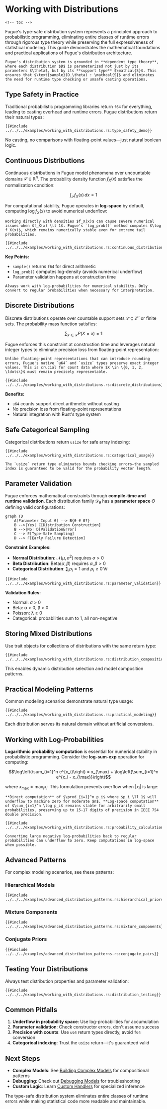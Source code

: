 # Working with Distributions

```admonish info title="Contents"
<!-- toc -->
```

Fugue's type-safe distribution system represents a principled approach to probabilistic programming, eliminating entire classes of runtime errors through rigorous type theory while preserving the full expressiveness of statistical modeling. This guide demonstrates the mathematical foundations and practical applications of Fugue's distribution architecture.

```admonish info title="Type Theory Foundation"
Fugue's distribution system is grounded in **dependent type theory**, where each distribution $D$ is parameterized not just by its parameters $\theta$, but by its **support type** $\mathcal{S}$. This ensures that $\text{sample}(D_\theta) : \mathcal{S}$ and eliminates the need for runtime type checking or unsafe casting operations.
```

## Type Safety in Practice

Traditional probabilistic programming libraries return `f64` for everything, leading to casting overhead and runtime errors. Fugue distributions return their natural types:

```rust,ignore
{{#include ../../../examples/working_with_distributions.rs:type_safety_demo}}
```

No casting, no comparisons with floating-point values—just natural boolean logic.

## Continuous Distributions

Continuous distributions in Fugue model phenomena over uncountable domains $\mathcal{S} \subseteq \mathbb{R}^n$. The probability density function $f_X(x)$ satisfies the normalization condition:

$$\int_{\mathcal{S}} f_X(x) \, dx = 1$$

For computational stability, Fugue operates in **log-space** by default, computing $\log f_X(x)$ to avoid numerical underflow:

```admonish important title="Log-Space Computation"
Working directly with densities $f_X(x)$ can cause severe numerical issues when $f_X(x) \ll 1$. Fugue's `log_prob()` method computes $\log f_X(x)$, which remains numerically stable even for extreme tail probabilities.
```

```rust,ignore
{{#include ../../../examples/working_with_distributions.rs:continuous_distributions}}
```

**Key Points:**

- `sample()` returns `f64` for direct arithmetic
- `log_prob()` computes log-density (avoids numerical underflow)
- Parameter validation happens at construction time

```admonish tip
Always work with log-probabilities for numerical stability. Only convert to regular probabilities when necessary for interpretation.
```

## Discrete Distributions

Discrete distributions operate over countable support sets $\mathcal{S} \subseteq \mathbb{Z}^n$ or finite sets. The probability mass function satisfies:

$$\sum_{x \in \mathcal{S}} P(X = x) = 1$$

Fugue enforces this constraint at construction time and leverages natural integer types to eliminate precision loss from floating-point representation:

```admonish note title="Integer Precision Preservation"
Unlike floating-point representations that can introduce rounding errors, Fugue's native `u64` and `usize` types preserve exact integer values. This is crucial for count data where $X \in \{0, 1, 2, \ldots\}$ must remain precisely representable.
```

```rust,ignore
{{#include ../../../examples/working_with_distributions.rs:discrete_distributions}}
```

**Benefits:**

- `u64` counts support direct arithmetic without casting
- No precision loss from floating-point representations
- Natural integration with Rust's type system

## Safe Categorical Sampling

Categorical distributions return `usize` for safe array indexing:

```rust,ignore
{{#include ../../../examples/working_with_distributions.rs:categorical_usage}}
```

```admonish note
The `usize` return type eliminates bounds checking errors—the sampled index is guaranteed to be valid for the probability vector length.
```

## Parameter Validation

Fugue enforces mathematical constraints through **compile-time and runtime validation**. Each distribution family $\mathcal{D}_\theta$ has a **parameter space** $\Theta$ defining valid configurations:

```mermaid
graph TD
    A[Parameter Input θ] --> B{θ ∈ Θ?}
    B -->|Yes| C[Distribution Construction]
    B -->|No| D[ValidationError]
    C --> E[Type-Safe Sampling]
    D --> F[Early Failure Detection]
```

**Constraint Examples:**

- **Normal Distribution**: $\mathcal{N}(\mu, \sigma^2)$ requires $\sigma > 0$
- **Beta Distribution**: $\text{Beta}(\alpha, \beta)$ requires $\alpha, \beta > 0$
- **Categorical Distribution**: $\sum_i p_i = 1$ and $p_i \geq 0 \, \forall i$

```rust,ignore
{{#include ../../../examples/working_with_distributions.rs:parameter_validation}}
```

**Validation Rules:**

- Normal: σ > 0
- Beta: α > 0, β > 0  
- Poisson: λ ≥ 0
- Categorical: probabilities sum to 1, all non-negative

## Storing Mixed Distributions

Use trait objects for collections of distributions with the same return type:

```rust,ignore
{{#include ../../../examples/working_with_distributions.rs:distribution_composition}}
```

This enables dynamic distribution selection and model composition patterns.

## Practical Modeling Patterns

Common modeling scenarios demonstrate natural type usage:

```rust,ignore
{{#include ../../../examples/working_with_distributions.rs:practical_modeling}}
```

Each distribution serves its natural domain without artificial conversions.

## Working with Log-Probabilities

**Logarithmic probability computation** is essential for numerical stability in probabilistic programming. Consider the **log-sum-exp** operation for computing:

$$\log\left(\sum_{i=1}^n e^{x_i}\right) = x_{\max} + \log\left(\sum_{i=1}^n e^{x_i - x_{\max}}\right)$$

where $x_{\max} = \max_i x_i$. This formulation prevents overflow when $|x_i|$ is large:

```admonish warning title="Numerical Stability Theorem"
**Direct computation** of $\prod_{i=1}^n p_i$ where $p_i \ll 1$ will underflow to machine zero for moderate $n$. **Log-space computation** of $\sum_{i=1}^n \log p_i$ remains stable for arbitrarily small probabilities, preserving up to 15-17 digits of precision in IEEE 754 double precision.
```

```rust,ignore
{{#include ../../../examples/working_with_distributions.rs:probability_calculations}}
```

```admonish warning
Converting large negative log-probabilities back to regular probabilities can underflow to zero. Keep computations in log-space when possible.
```

## Advanced Patterns

For complex modeling scenarios, see these patterns:

### Hierarchical Models

```rust,ignore
{{#include ../../../examples/advanced_distribution_patterns.rs:hierarchical_priors}}
```

### Mixture Components

```rust,ignore
{{#include ../../../examples/advanced_distribution_patterns.rs:mixture_components}}
```

### Conjugate Priors

```rust,ignore
{{#include ../../../examples/advanced_distribution_patterns.rs:conjugate_pairs}}
```

## Testing Your Distributions

Always test distribution properties and parameter validation:

```rust,ignore
{{#include ../../../examples/working_with_distributions.rs:distribution_testing}}
```

## Common Pitfalls

1. **Underflow in probability space**: Use log-probabilities for accumulation
2. **Parameter validation**: Check constructor errors, don't assume success
3. **Precision with counts**: Use `u64` return types directly, avoid `f64` conversion
4. **Categorical indexing**: Trust the `usize` return—it's guaranteed valid

## Next Steps

- **Complex Models**: See [Building Complex Models](./building-complex-models.md) for compositional patterns
- **Debugging**: Check out [Debugging Models](./debugging-models.md) for troubleshooting
- **Custom Logic**: Learn [Custom Handlers](./custom-handlers.md) for specialized inference

The type-safe distribution system eliminates entire classes of runtime errors while making statistical code more readable and maintainable.
